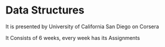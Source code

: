 # Data Structures

It is presented by University of California San Diego on Corsera

It Consists of 6 weeks, every week has its Assignments
